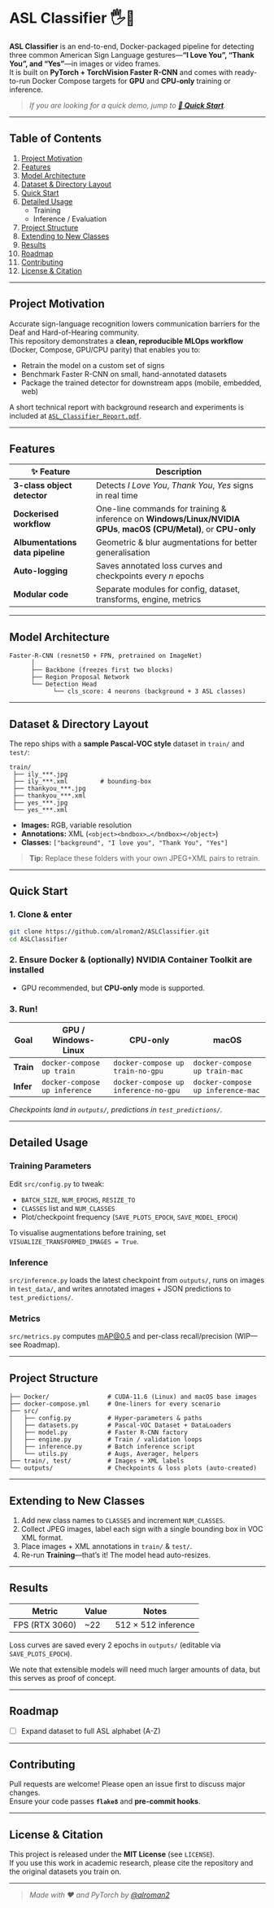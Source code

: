 # ASL Classifier 🖐️🤟

**ASL Classifier** is an end-to-end, Docker-packaged pipeline for detecting three common American Sign Language gestures—**“I Love You”, “Thank You”, and “Yes”**—in images or video frames.  
It is built on **PyTorch + TorchVision Faster R-CNN** and comes with ready-to-run Docker Compose targets for **GPU** and **CPU-only** training or inference.

> *If you are looking for a quick demo, jump to **[🔧 Quick Start](#quick-start)**.*

---

## Table of Contents
1. [Project Motivation](#project-motivation)
2. [Features](#features)
3. [Model Architecture](#model-architecture)
4. [Dataset & Directory Layout](#dataset--directory-layout)
5. [Quick Start](#quick-start)
6. [Detailed Usage](#detailed-usage)
   - Training
   - Inference / Evaluation
7. [Project Structure](#project-structure)
8. [Extending to New Classes](#extending-to-new-classes)
9. [Results](#results)
10. [Roadmap](#roadmap)
11. [Contributing](#contributing)
12. [License & Citation](#license--citation)

---

## Project Motivation
Accurate sign-language recognition lowers communication barriers for the Deaf and Hard-of-Hearing community.  
This repository demonstrates a **clean, reproducible MLOps workflow** (Docker, Compose, GPU/CPU parity) that enables you to:

- Retrain the model on a custom set of signs
- Benchmark Faster R-CNN on small, hand-annotated datasets
- Package the trained detector for downstream apps (mobile, embedded, web)

A short technical report with background research and experiments is included at [`ASL_Classifier_Report.pdf`](ASL_Classifier_Report.pdf).

---

## Features

| ✨ Feature | Description |
|-----------|-------------|
| **3-class object detector** | Detects *I Love You*, *Thank You*, *Yes* signs in real time |
| **Dockerised workflow** | One-line commands for training & inference on **Windows/Linux/NVIDIA GPUs**, **macOS (CPU/Metal)**, or **CPU-only** |
| **Albumentations data pipeline** | Geometric & blur augmentations for better generalisation |
| **Auto-logging** | Saves annotated loss curves and checkpoints every *n* epochs |
| **Modular code** | Separate modules for config, dataset, transforms, engine, metrics |

---

## Model Architecture
```
Faster-R-CNN (resnet50 + FPN, pretrained on ImageNet)
      │
      ├── Backbone (freezes first two blocks)
      ├── Region Proposal Network
      └── Detection Head
            └── cls_score: 4 neurons (background + 3 ASL classes)
```

---

## Dataset & Directory Layout
The repo ships with a **sample Pascal-VOC style** dataset in `train/` and `test/`:

```
train/
 ├── ily_***.jpg
 ├── ily_***.xml         # bounding-box
 ├── thankyou_***.jpg
 ├── thankyou_***.xml
 ├── yes_***.jpg
 └── yes_***.xml
```

- **Images:** RGB, variable resolution
- **Annotations:** XML (`<object><bndbox>…</bndbox></object>`)
- **Classes:** `["background", "I love you", "Thank You", "Yes"]`

> **Tip:** Replace these folders with your own JPEG+XML pairs to retrain.

---

## Quick Start

### 1. Clone & enter
```bash
git clone https://github.com/alroman2/ASLClassifier.git
cd ASLClassifier
```

### 2. Ensure Docker & (optionally) NVIDIA Container Toolkit are installed
- GPU recommended, but **CPU-only** mode is supported.

### 3. Run!
| Goal | GPU / Windows-Linux | CPU-only | macOS |
|------|--------------------|----------|-------|
| **Train** | `docker-compose up train` | `docker-compose up train-no-gpu` | `docker-compose up train-mac` |
| **Infer** | `docker-compose up inference` | `docker-compose up inference-no-gpu` | `docker-compose up inference-mac` |

*Checkpoints land in `outputs/`, predictions in `test_predictions/`.*

---

## Detailed Usage

### Training Parameters
Edit `src/config.py` to tweak:
- `BATCH_SIZE`, `NUM_EPOCHS`, `RESIZE_TO`
- `CLASSES` list and `NUM_CLASSES`
- Plot/checkpoint frequency (`SAVE_PLOTS_EPOCH`, `SAVE_MODEL_EPOCH`)

To visualise augmentations before training, set `VISUALIZE_TRANSFORMED_IMAGES = True`.

### Inference
`src/inference.py` loads the latest checkpoint from `outputs/`, runs on images in `test_data/`, and writes annotated images + JSON predictions to `test_predictions/`.

### Metrics
`src/metrics.py` computes mAP@0.5 and per-class recall/precision (WIP—see Roadmap).

---

## Project Structure
```
├── Docker/                # CUDA-11.6 (Linux) and macOS base images
├── docker-compose.yml     # One-liners for every scenario
├── src/
│   ├── config.py          # Hyper-parameters & paths
│   ├── datasets.py        # Pascal-VOC Dataset + DataLoaders
│   ├── model.py           # Faster R-CNN factory
│   ├── engine.py          # Train / validation loops
│   ├── inference.py       # Batch inference script
│   └── utils.py           # Augs, Averager, helpers
├── train/, test/          # Images + XML labels
└── outputs/               # Checkpoints & loss plots (auto-created)
```

---

## Extending to New Classes
1. Add new class names to `CLASSES` and increment `NUM_CLASSES`.
2. Collect JPEG images, label each sign with a single bounding box in VOC XML format.
3. Place images + XML annotations in `train/` & `test/`.
4. Re-run **Training**—that’s it! The model head auto-resizes.

---

## Results

| Metric | Value | Notes |
|--------|-------|-------|
| FPS (RTX 3060) | ~22 | 512 × 512 inference |

Loss curves are saved every 2 epochs in `outputs/` (editable via `SAVE_PLOTS_EPOCH`).

We note that extensible models will need much larger amounts of data, but this serves as proof of concept.

---

## Roadmap
- [ ] Expand dataset to full ASL alphabet (A-Z)

---

## Contributing
Pull requests are welcome! Please open an issue first to discuss major changes.  
Ensure your code passes **`flake8`** and **pre-commit hooks**.

---

## License & Citation
This project is released under the **MIT License** (see `LICENSE`).  
If you use this work in academic research, please cite the repository and the original datasets you train on.

---

> _Made with ❤️ and PyTorch by [@alroman2](https://github.com/alroman2)_
